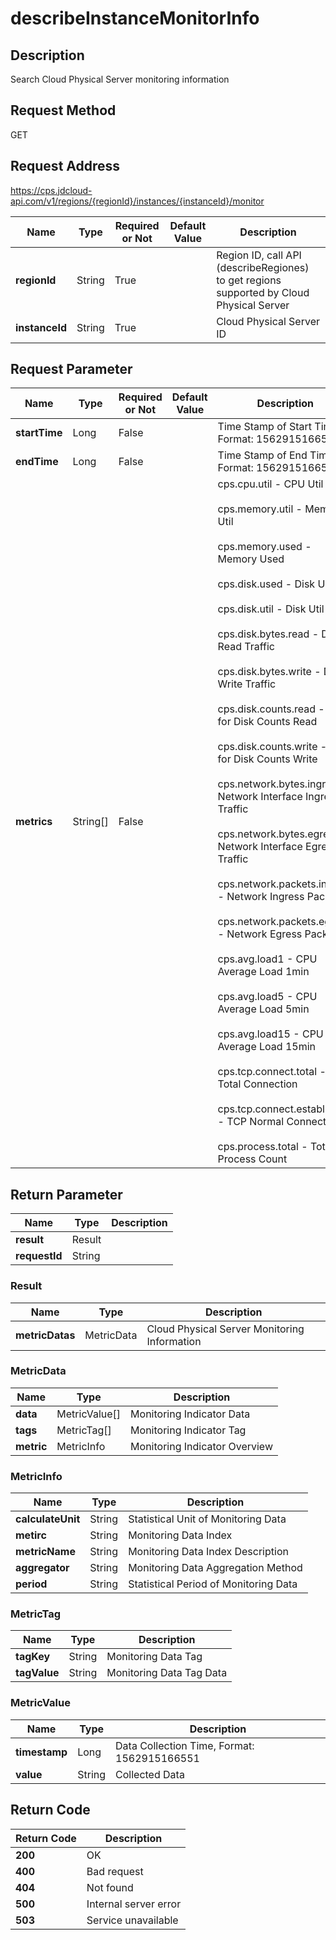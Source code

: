 # describeInstanceMonitorInfo


## Description
Search Cloud Physical Server monitoring information

## Request Method
GET

## Request Address
https://cps.jdcloud-api.com/v1/regions/{regionId}/instances/{instanceId}/monitor

|Name|Type|Required or Not|Default Value|Description|
|---|---|---|---|---|
|**regionId**|String|True| |Region ID, call API (describeRegiones) to get regions supported by Cloud Physical Server|
|**instanceId**|String|True| |Cloud Physical Server ID|

## Request Parameter
|Name|Type|Required or Not|Default Value|Description|
|---|---|---|---|---|
|**startTime**|Long|False| |Time Stamp of Start Time, Format: 1562915166551|
|**endTime**|Long|False| |Time Stamp of End Time, Format: 1562915166551|
|**metrics**|String[]|False| |cps.cpu.util - CPU Util<br/><br>cps.memory.util - Memory Util<br/><br>cps.memory.used - Memory Used<br/><br>cps.disk.used - Disk Used<br/><br>cps.disk.util - Disk Util<br/><br>cps.disk.bytes.read - Disk Read Traffic<br/><br>cps.disk.bytes.write - Disk Write Traffic<br/><br>cps.disk.counts.read - IOPS for Disk Counts Read<br/><br>cps.disk.counts.write - IOPS for Disk Counts Write<br/><br>cps.network.bytes.ingress - Network Interface Ingress Traffic<br/><br>cps.network.bytes.egress - Network Interface Egress Traffic<br/><br>cps.network.packets.ingress - Network Ingress Packets <br/><br>cps.network.packets.egress - Network Egress Packets<br/><br>cps.avg.load1 - CPU Average Load 1min<br/><br>cps.avg.load5 - CPU Average Load 5min<br/><br>cps.avg.load15 - CPU Average Load 15min<br/><br>cps.tcp.connect.total - TCP Total Connection <br/><br>cps.tcp.connect.established - TCP Normal Connection<br/><br>cps.process.total - Total Process Count<br>|


## Return Parameter
|Name|Type|Description|
|---|---|---|
|**result**|Result| |
|**requestId**|String| |

### Result
|Name|Type|Description|
|---|---|---|
|**metricDatas**|MetricData|Cloud Physical Server Monitoring Information|
### MetricData
|Name|Type|Description|
|---|---|---|
|**data**|MetricValue[]|Monitoring Indicator Data|
|**tags**|MetricTag[]|Monitoring Indicator Tag|
|**metric**|MetricInfo|Monitoring Indicator Overview|
### MetricInfo
|Name|Type|Description|
|---|---|---|
|**calculateUnit**|String|Statistical Unit of Monitoring Data|
|**metirc**|String|Monitoring Data Index|
|**metricName**|String|Monitoring Data Index Description|
|**aggregator**|String|Monitoring Data Aggregation Method|
|**period**|String|Statistical Period of Monitoring Data|
### MetricTag
|Name|Type|Description|
|---|---|---|
|**tagKey**|String|Monitoring Data Tag|
|**tagValue**|String|Monitoring Data Tag Data|
### MetricValue
|Name|Type|Description|
|---|---|---|
|**timestamp**|Long|Data Collection Time, Format: 1562915166551|
|**value**|String|Collected Data|

## Return Code
|Return Code|Description|
|---|---|
|**200**|OK|
|**400**|Bad request|
|**404**|Not found|
|**500**|Internal server error|
|**503**|Service unavailable|
